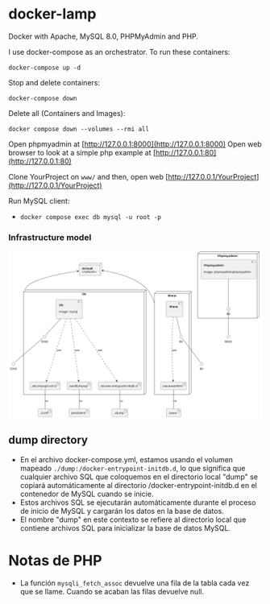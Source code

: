 # docker-lamp

Docker with Apache, MySQL 8.0, PHPMyAdmin and PHP.

I use docker-compose as an orchestrator. To run these containers:

```
docker-compose up -d
```

Stop and delete containers:

```
docker-compose down
```

Delete all (Containers and Images):

```
docker compose down --volumes --rmi all
```

Open phpmyadmin at [http://127.0.0.1:8000](http://127.0.0.1:8000)
Open web browser to look at a simple php example at [http://127.0.0.1:80](http://127.0.0.1:80)

Clone YourProject on `www/` and then, open web [http://127.0.0.1/YourProject](http://127.0.0.1/YourProject)

Run MySQL client:

- `docker compose exec db mysql -u root -p`

### Infrastructure model

![Infrastructure model](.infragenie/infrastructure_model.png)

## dump directory

- En el archivo docker-compose.yml, estamos usando el volumen mapeado `./dump:/docker-entrypoint-initdb.d`, lo que significa que cualquier archivo SQL que coloquemos en el directorio local "dump" se copiará automáticamente al directorio /docker-entrypoint-initdb.d en el contenedor de MySQL cuando se inicie.
- Estos archivos SQL se ejecutarán automáticamente durante el proceso de inicio de MySQL y cargarán los datos en la base de datos.
- El nombre "dump" en este contexto se refiere al directorio local que contiene archivos SQL para inicializar la base de datos MySQL.

# Notas de PHP
- La función `mysqli_fetch_assoc` devuelve una fila de la tabla cada vez que se llame. Cuando se acaban las filas devuelve null.

